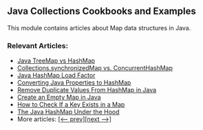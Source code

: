 ## Java Collections Cookbooks and Examples

This module contains articles about Map data structures in Java.

### Relevant Articles: 
- [Java TreeMap vs HashMap](https://www.baeldung.com/java-treemap-vs-hashmap)
- [Collections.synchronizedMap vs. ConcurrentHashMap](https://www.baeldung.com/java-synchronizedmap-vs-concurrenthashmap)
- [Java HashMap Load Factor](https://www.baeldung.com/java-hashmap-load-factor)
- [Converting Java Properties to HashMap](https://www.baeldung.com/java-convert-properties-to-hashmap)
- [Remove Duplicate Values From HashMap in Java](https://www.baeldung.com/java-hashmap-delete-duplicates)
- [Create an Empty Map in Java](https://www.baeldung.com/java-create-empty-map)
- [How to Check If a Key Exists in a Map](https://www.baeldung.com/java-map-key-exists)
- [The Java HashMap Under the Hood](https://www.baeldung.com/java-hashmap-advanced)
- More articles: [[<-- prev]](/core-java-modules/core-java-collections-maps-2)[[next -->]](/core-java-modules/core-java-collections-maps-4)
